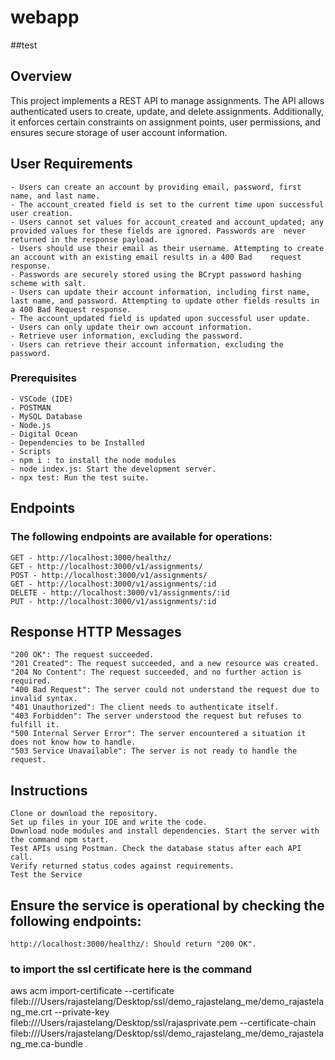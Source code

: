 # webapp

##test

## Overview

This project implements a REST API to manage assignments. The API allows authenticated users to create, update, and delete assignments. Additionally, it enforces certain constraints on assignment points, user permissions, and ensures secure storage of user account information.

## User Requirements

    - Users can create an account by providing email, password, first name, and last name.
    - The account_created field is set to the current time upon successful user creation.
    - Users cannot set values for account_created and account_updated; any provided values for these fields are ignored. Passwords are  never returned in the response payload.
    - Users should use their email as their username. Attempting to create an account with an existing email results in a 400 Bad    request response.
    - Passwords are securely stored using the BCrypt password hashing scheme with salt.
    - Users can update their account information, including first name, last name, and password. Attempting to update other fields results in a 400 Bad Request response.
    - The account_updated field is updated upon successful user update.
    - Users can only update their own account information.
    - Retrieve user information, excluding the password.
    - Users can retrieve their account information, excluding the password.

### Prerequisites

    - VSCode (IDE)
    - POSTMAN
    - MySQL Database
    - Node.js
    - Digital Ocean
    - Dependencies to be Installed
    - Scripts
    - npm i : to install the node modules
    - node index.js: Start the development server.
    - npx test: Run the test suite.

## Endpoints

### The following endpoints are available for operations:

    GET - http://localhost:3000/healthz/
    GET - http://localhost:3000/v1/assignments/
    POST - http://localhost:3000/v1/assignments/
    GET - http://localhost:3000/v1/assignments/:id
    DELETE - http://localhost:3000/v1/assignments/:id
    PUT - http://localhost:3000/v1/assignments/:id

## Response HTTP Messages

    "200 OK": The request succeeded.
    "201 Created": The request succeeded, and a new resource was created.
    "204 No Content": The request succeeded, and no further action is required.
    "400 Bad Request": The server could not understand the request due to invalid syntax.
    "401 Unauthorized": The client needs to authenticate itself.
    "403 Forbidden": The server understood the request but refuses to fulfill it.
    "500 Internal Server Error": The server encountered a situation it does not know how to handle.
    "503 Service Unavailable": The server is not ready to handle the request.

## Instructions

    Clone or download the repository.
    Set up files in your IDE and write the code.
    Download node modules and install dependencies. Start the server with the command npm start.
    Test APIs using Postman. Check the database status after each API call.
    Verify returned status codes against requirements.
    Test the Service

## Ensure the service is operational by checking the following endpoints:

    http://localhost:3000/healthz/: Should return "200 OK".

### to import the ssl certificate here is the command
aws acm import-certificate --certificate fileb:///Users/rajastelang/Desktop/ssl/demo_rajastelang_me/demo_rajastelang_me.crt --private-key fileb:///Users/rajastelang/Desktop/ssl/rajasprivate.pem --certificate-chain fileb:///Users/rajastelang/Desktop/ssl/demo_rajastelang_me/demo_rajastelang_me.ca-bundle
